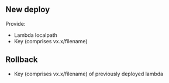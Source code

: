 ## New deploy

Provide:
 * Lambda localpath
 * Key (comprises vx.x/filename)

## Rollback

 * Key (comprises vx.x/filename) of previously deployed lambda
